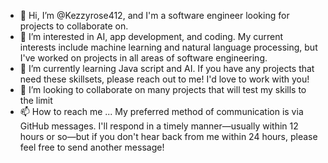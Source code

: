 - 👋 Hi, I’m @Kezzyrose412, and I'm a software engineer looking for projects to collaborate on.
- 👀 I’m interested in AI, app development, and coding. My current interests include machine learning and natural language processing, but I've worked on projects in all areas of software engineering.
- 🌱 I’m currently learning Java script and AI. If you have any projects that need these skillsets, please reach out to me! I'd love to work with you!
- 💞️ I’m looking to collaborate on many projects that will test my skills to the limit 
- 📫 How to reach me ... My preferred method of communication is via GitHub messages. I'll respond in a timely manner—usually within 12 hours or so—but if you don't hear back from me within 24 hours, please feel free to send another message!

<!---
Kezzyrose412/Kezzyrose412 is a ✨ special ✨ repository because its `README.md` (this file) appears on your GitHub profile.
You can click the Preview link to take a look at your changes.
--->
